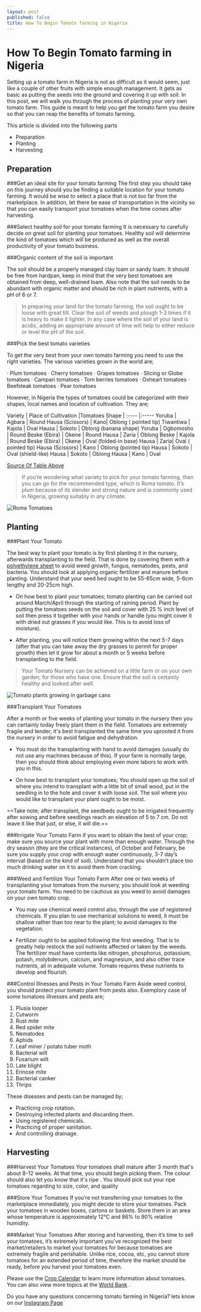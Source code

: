```yaml
---
layout: post
published: false
title: How To Begin Tomato farming in Nigeria
---
```

How To Begin Tomato farming in Nigeria
===================

Setting up a tomato farm in Nigeria is not as difficult as it would seem, just like a couple of other fruits with simple enough management. It gets as basic as putting the seeds into the ground and covering it up with soil. In this post, we will walk you through the process of planting your very own tomato farm. This guide is meant to help you get the tomato farm you desire so that you can reap the benefits of tomato farming.

This article is divided into the following parts

- Preparation
- Planting
- Harvesting

**Preparation**
-----

###Get an ideal site for your tomato farming
The first step you should take on this journey should you be finding a suitable location for your tomato farming. It would be wise to select a place that is not too far from the marketplace. In addition, let there be ease of transportation in the vicinity so that you can easily transport your tomatoes when the time comes after harvesting.

###Select healthy soil for your tomato farming
It is necessary to carefully decide on great soil for planting your tomatoes. Healthy soil will determine the kind of tomatoes which will be produced as well as the overall productivity of your tomato business.

###Organic content of the soil is important

The soil should be a properly managed clay loam or sandy loam. It should be free from hardpan, keep in mind that the very best tomatoes are obtained from deep, well-drained loam. Also note that the soil needs to be abundant with organic matter and should be rich in plant nutrients, with a pH of 6 or 7.
 
> In preparing your land for the tomato farming, the soil ought to be loose with great tilt. Clear the soil of weeds and plough 1-3 times if it is heavy to make it lighter. In any case where the soil of your land is acidic, adding an appropriate amount of lime will help to either reduce or level the pH of the soil.

###Pick the best tomato varieties

To get the very best from your own tomato farming you need to use the right varieties. The various varieties grown in the world are;

·	Plum tomatoes
·	Cherry tomatoes
·	Grapes tomatoes
·	Slicing or Globe tomatoes
·	Campari tomatoes
·	Tom berries tomatoes
·	Oxheart tomatoes
·	Beefsteak tomatoes
·	Pear tomatoes

However, in Nigeria the types of tomatoes could be categorized with their shapes, local names and location of cultivation. They are;

Variety | Place of Cultivation |Tomatoes Shape
| :---- |:-----
Yoruba | Agbara | Round
Hausa (Scissors) | Kano| Oblong ( pointed tip)
Tiwantiwa | Kajola | Oval
Hausa | Sokoto | Oblong (banana shape)
Yoruba | Ogbomosho | Round
Beske (Ebira) | Okene | Round
Hausa | Zaria | Oblong
Beske | Kajola | Round
Beske (Ebira) | Okene | Oval (folded-in base)
Hausa | Zaria| Oval ( pointed tip)
Hausa (Scissors) | Kano | Oblong (pointed tip)
Hausa | Sokoto | Oval (shield-like)
Hausa | Sokoto | Oblong
Hausa | Kano | Oval

[Source Of Table Above](https://www.africabusinessclassroom.com/wp-content/uploads/2017/05/Tomatoe-Farming-In-Nigeria.pdf)

>	If you’re wondering what variety to pick for your tomato farming, then you can go for the recommended type, which is Roma tomato. It’s plum because of its slender and strong nature and is commonly used in Nigeria, growing suitably in any climate.

![Roma Tomatoes](https://upload.wikimedia.org/wikipedia/commons/thumb/5/52/TomateTrossRomanaTyp.jpg/800px-TomateTrossRomanaTyp.jpg  "Roma Tomatoes")
 
**Planting**
-----

###Plant Your Tomato

The best way to plant your tomato is by first planting it in the nursery, afterwards transplanting to the field.
That is done by covering them with a [polyethylene sheet](https://www.facebook.com/Paivkaf-Agrovet-Enterprise-107251979950185/posts) to avoid weed growth, fungus, nematodes, pests, and bacteria. You should look at applying organic fertilizer and manure before planting. Understand that your seed bed ought to be 55-65cm wide, 5-6cm lengthy and 20-25cm high.

- On how best to plant your tomatoes; tomato planting can be carried out around March/April through the starting of raining period. Plant by putting the tomatoes seeds on the soil and cover with 25 % inch level of soil then press it together with your hands or handle (you might cover it with dried out grasses if you would like. This is to avoid loss of moisture).

- After planting, you will notice them growing within the next 5-7 days (after that you can take away the dry grasses to permit for proper growth) then let it grow for about a month or 5 weeks before transplanting to the field.

> Your Tomato Nursery can be achieved on a little farm or on your own garden; for those who have one. Ensure that the soil is certainly healthy and looked after well.

![Tomato plants growing in garbage cans](https://upload.wikimedia.org/wikipedia/commons/c/cf/Tomato_plants_growing_July_2013_in_garbage_cans.JPG 'Tomato plants growing in garbage cans')

###Transplant Your Tomatoes

After a month or five weeks of planting your tomato in the nursery then you can certainly today freely plant them in the field. Tomatoes are extremely fragile and tender, it's best transplanted the same time you uprooted it from the nursery in order to avoid fatigue and dehydration.

- You must do the transplanting with hand to avoid damages (usually do not use any machines because of this). If your farm is normally large, then you should think about employing even more labors to work with you in this.

- On how best to transplant your tomatoes; You should open up the soil of where you intend to transplant with a little bit of small wood, put in the seedling in to the hole and cover it with loose soil. The soil where you would like to transplant your plant ought to be moist.

==Take note; after transplant, the seedbeds ought to be irrigated frequently after sowing and before seedlings reach an elevation of 5 to 7 cm. Do not leave it like that just, or else, it will die.==

###Irrigate Your Tomato Farm
if you want to obtain the best of your crop; make sure you source your plant with more than enough water.  Through the dry season (they are the critical instances), of October and February, be sure you supply your crop with enough water continuously, 3-7 day’s interval (based on the kind of soil). Understand that you shouldn’t place too much drinking water on it to avoid them from cracking.

###Weed and Fertilize Your Tomato Farm
After one or two weeks of transplanting your tomatoes from the nursery, you should look at weeding your tomato farm. You need to be cautious as you weed to avoid damages on your own tomato crop.

- You may use chemical weed control also, through the use of registered chemicals. If you plan to use mechanical solutions to weed, it must be shallow rather than too near to the plant; to avoid damages to the vegetation.

- Fertilizer ought to be applied following the first weeding. That is to greatly help restock the soil nutrients affected or taken by the weeds. The fertilizer must have contents like nitrogen, phosphorus, potassium, potash, molybdenum, calcium, and magnesium, and also other trace nutrients, all in adequate volume. Tomato requires these nutrients to develop and flourish.

###Control Illnesses and Pests in Your Tomato Farm
Aside weed control, you should protect your tomato plant from pests also. Exemplory case of some tomatoes illnesses and pests are;

1. Plusia looper
2. Cutworm
3. Rust mite
4. Red spider mite
5. Nematodes
6. Aphids
7. Leaf miner / potato tuber moth
8. Bacterial wilt
9. Fusarium wilt
10. Late blight
11. Erinose mite
12. Bacterial canker
13. Thrips

These diseases and pests can be managed by;

- Practicing crop rotation.
- Destroying infected plants and discarding them.
- Using registered chemicals.
- Practicing of proper sanitation.
- And controlling drainage.

**Harvesting**
-----

###Harvest Your Tomatoes
Your tomatoes shall mature after 3 month that's about 8-12 weeks. At that time, you should begin picking them. The colour should also let you know that it's ripe . You should pick out your ripe tomatoes regarding to size, color, and quality 

###Store Your Tomatoes
If you’re not transferring your tomatoes to the marketplace immediately, you might decide to store your tomatoes. Pack your tomatoes in wooden boxes, cartons or baskets. Store them in an area whose temperature is approximately 12°C and 86% to 90% relative humidity.

###Market Your Tomatoes
After storing and harvesting, then it’s time to sell your tomatoes, 
it’s extremely important you’ve recognized the best market/retailers to market your tomatoes for because tomatoes are extremely fragile and perishable. Unlike rice, cocoa, etc, you cannot store tomatoes for an extended period of time, therefore the market should be ready, before you harvest your tomatoes even.


Please use the [Crop Calendar](http://www.fao.org/agriculture/seed/cropcalendar/welcome.do) to learn more information about tomatoes. You can also view more topics at the [World Bank](http://www.worldbank.org/en/topic/agriculture/overview) .

Do you have any questions concerning tomato farming in Nigeria? lets know on our [Instagram Page](instagram.com/agroconscious)
